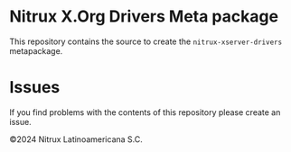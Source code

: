 # Nitrux X.Org Drivers Meta package

This repository contains the source to create the `nitrux-xserver-drivers` metapackage.

# Issues
If you find problems with the contents of this repository please create an issue.

©2024 Nitrux Latinoamericana S.C.
